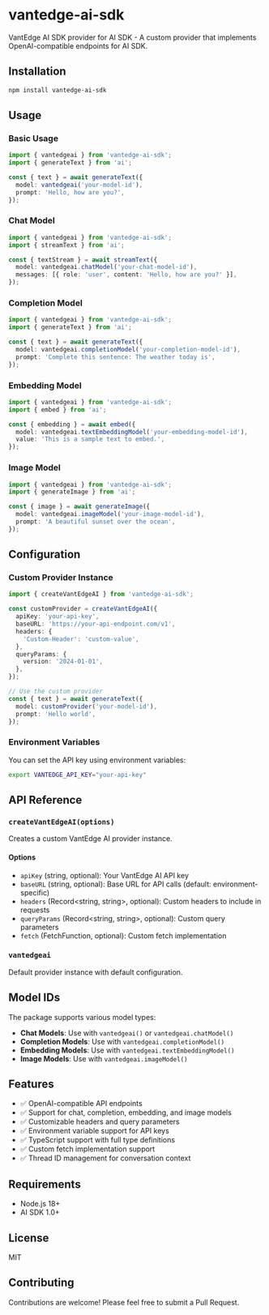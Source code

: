 # vantedge-ai-sdk

VantEdge AI SDK provider for AI SDK - A custom provider that implements OpenAI-compatible endpoints for AI SDK.

## Installation

```bash
npm install vantedge-ai-sdk
```

## Usage

### Basic Usage

```typescript
import { vantedgeai } from 'vantedge-ai-sdk';
import { generateText } from 'ai';

const { text } = await generateText({
  model: vantedgeai('your-model-id'),
  prompt: 'Hello, how are you?',
});
```

### Chat Model

```typescript
import { vantedgeai } from 'vantedge-ai-sdk';
import { streamText } from 'ai';

const { textStream } = await streamText({
  model: vantedgeai.chatModel('your-chat-model-id'),
  messages: [{ role: 'user', content: 'Hello, how are you?' }],
});
```

### Completion Model

```typescript
import { vantedgeai } from 'vantedge-ai-sdk';
import { generateText } from 'ai';

const { text } = await generateText({
  model: vantedgeai.completionModel('your-completion-model-id'),
  prompt: 'Complete this sentence: The weather today is',
});
```

### Embedding Model

```typescript
import { vantedgeai } from 'vantedge-ai-sdk';
import { embed } from 'ai';

const { embedding } = await embed({
  model: vantedgeai.textEmbeddingModel('your-embedding-model-id'),
  value: 'This is a sample text to embed.',
});
```

### Image Model

```typescript
import { vantedgeai } from 'vantedge-ai-sdk';
import { generateImage } from 'ai';

const { image } = await generateImage({
  model: vantedgeai.imageModel('your-image-model-id'),
  prompt: 'A beautiful sunset over the ocean',
});
```

## Configuration

### Custom Provider Instance

```typescript
import { createVantEdgeAI } from 'vantedge-ai-sdk';

const customProvider = createVantEdgeAI({
  apiKey: 'your-api-key',
  baseURL: 'https://your-api-endpoint.com/v1',
  headers: {
    'Custom-Header': 'custom-value',
  },
  queryParams: {
    version: '2024-01-01',
  },
});

// Use the custom provider
const { text } = await generateText({
  model: customProvider('your-model-id'),
  prompt: 'Hello world',
});
```

### Environment Variables

You can set the API key using environment variables:

```bash
export VANTEDGE_API_KEY="your-api-key"
```

## API Reference

### `createVantEdgeAI(options)`

Creates a custom VantEdge AI provider instance.

#### Options

- `apiKey` (string, optional): Your VantEdge AI API key
- `baseURL` (string, optional): Base URL for API calls (default: environment-specific)
- `headers` (Record<string, string>, optional): Custom headers to include in requests
- `queryParams` (Record<string, string>, optional): Custom query parameters
- `fetch` (FetchFunction, optional): Custom fetch implementation

### `vantedgeai`

Default provider instance with default configuration.

## Model IDs

The package supports various model types:

- **Chat Models**: Use with `vantedgeai()` or `vantedgeai.chatModel()`
- **Completion Models**: Use with `vantedgeai.completionModel()`
- **Embedding Models**: Use with `vantedgeai.textEmbeddingModel()`
- **Image Models**: Use with `vantedgeai.imageModel()`

## Features

- ✅ OpenAI-compatible API endpoints
- ✅ Support for chat, completion, embedding, and image models
- ✅ Customizable headers and query parameters
- ✅ Environment variable support for API keys
- ✅ TypeScript support with full type definitions
- ✅ Custom fetch implementation support
- ✅ Thread ID management for conversation context

## Requirements

- Node.js 18+
- AI SDK 1.0+

## License

MIT

## Contributing

Contributions are welcome! Please feel free to submit a Pull Request.
